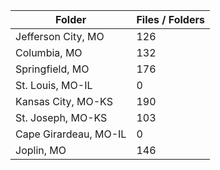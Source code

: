 | Folder                |   Files / Folders |
|-----------------------|-------------------|
| Jefferson City, MO    |               126 |
| Columbia, MO          |               132 |
| Springfield, MO       |               176 |
| St. Louis, MO-IL      |                 0 |
| Kansas City, MO-KS    |               190 |
| St. Joseph, MO-KS     |               103 |
| Cape Girardeau, MO-IL |                 0 |
| Joplin, MO            |               146 |